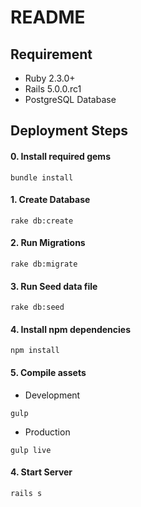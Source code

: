 # README

## Requirement
* Ruby 2.3.0+
* Rails 5.0.0.rc1
* PostgreSQL Database

## Deployment Steps
#### 0. Install required gems
```
bundle install
```

#### 1. Create Database
```
rake db:create
```

#### 2. Run Migrations
```
rake db:migrate
```

#### 3. Run Seed data file
```
rake db:seed
```

#### 4. Install npm dependencies
```
npm install
```

#### 5. Compile assets

* Development
```
gulp
```

* Production
```
gulp live
```

#### 4. Start Server
```
rails s
```